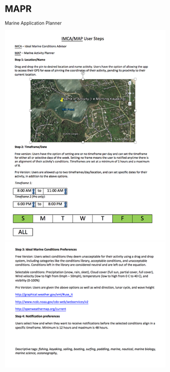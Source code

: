 # MAPR
Marine Application Planner

![alt tag](https://raw.githubusercontent.com/SMWARREN/MAPR/master/Screen%20Shot%202016-07-06%20at%2010.34.38%20AM.png)
![alt tag](https://raw.githubusercontent.com/SMWARREN/MAPR/master/Screen%20Shot%202016-07-06%20at%2010.34.45%20AM.png)


